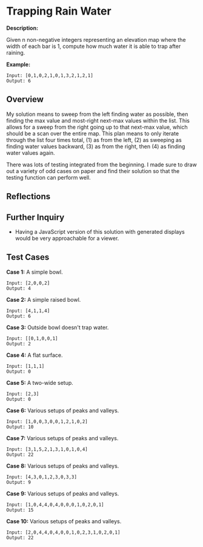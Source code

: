 # Trapping Rain Water

**Description:**

Given n non-negative integers representing an elevation map where the width of each bar is 1, compute how much water it is able to trap after raining.

**Example:**
```
Input: [0,1,0,2,1,0,1,3,2,1,2,1]
Output: 6
```

## Overview

My solution means to sweep from the left finding water as possible, then finding the max value and most-right next-max values within the list. This allows for a sweep from the right going up to that next-max value, which should be a scan over the entire map. This plan means to only iterate through the list four times total, (1) as from the left, (2) as sweeping as finding water values backward, (3) as from the right, then (4) as finding water values again.

There was lots of testing integrated from the beginning. I made sure to draw out a variety of odd cases on paper and find their solution so that the testing function can perform well.

## Reflections

## Further Inquiry

- Having a JavaScript version of this solution with generated displays would be very approachable for a viewer.

## Test Cases

**Case 1:** A simple bowl.
```
Input: [2,0,0,2]
Output: 4  
```

**Case 2:** A simple raised bowl.
```
Input: [4,1,1,4]
Output: 6
```

**Case 3:** Outside bowl doesn't trap water.
```
Input: [[0,1,0,0,1]
Output: 2
```

**Case 4:** A flat surface.
```
Input: [1,1,1]
Output: 0
```

**Case 5:** A two-wide setup.
```
Input: [2,3]
Output: 0
```

**Case 6:** Various setups of peaks and valleys.
```
Input: [1,0,0,3,0,0,1,2,1,0,2]
Output: 10
```

**Case 7:** Various setups of peaks and valleys.
```
Input: [3,1,5,2,1,3,1,0,1,0,4]
Output: 22
```

**Case 8:** Various setups of peaks and valleys.
```
Input: [4,3,0,1,2,3,0,3,3]
Output: 9
```

**Case 9:** Various setups of peaks and valleys.
```
Input: [1,0,4,4,0,4,0,0,0,1,0,2,0,1]
Output: 15
```

**Case 10:** Various setups of peaks and valleys.
```
Input: [2,0,4,4,0,4,0,0,1,0,2,3,1,0,2,0,1]
Output: 22
```
